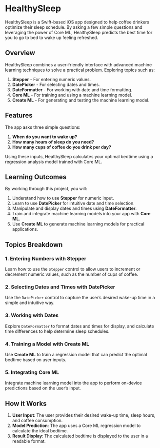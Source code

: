 # HealthySleep

HealthySleep is a Swift-based iOS app designed to help coffee drinkers optimize their sleep schedule. By asking a few simple questions and leveraging the power of Core ML, HealthySleep predicts the best time for you to go to bed to wake up feeling refreshed.

## Overview
HealthySleep combines a user-friendly interface with advanced machine learning techniques to solve a practical problem. Exploring topics such as:

1. **Stepper** - For entering numeric values.
2. **DatePicker** - For selecting dates and times.
3. **DateFormatter** - For working with date and time formatting.
4. **Core ML** - For training and using a machine learning model.
5. **Create ML** - For generating and testing the machine learning model.

## Features
The app asks three simple questions:

1. **When do you want to wake up?**
2. **How many hours of sleep do you need?**
3. **How many cups of coffee do you drink per day?**

Using these inputs, HealthySleep calculates your optimal bedtime using a regression analysis model trained with Core ML.

## Learning Outcomes
By working through this project, you will:

1. Understand how to use **Stepper** for numeric input.
2. Learn to use **DatePicker** for intuitive date and time selection.
3. Manipulate and display dates and times using **DateFormatter**.
4. Train and integrate machine learning models into your app with **Core ML**.
5. Use **Create ML** to generate machine learning models for practical applications.

## Topics Breakdown
### 1. Entering Numbers with Stepper
Learn how to use the `Stepper` control to allow users to increment or decrement numeric values, such as the number of cups of coffee.

### 2. Selecting Dates and Times with DatePicker
Use the `DatePicker` control to capture the user’s desired wake-up time in a simple and intuitive way.

### 3. Working with Dates
Explore `DateFormatter` to format dates and times for display, and calculate time differences to help determine sleep schedules.

### 4. Training a Model with Create ML
Use **Create ML** to train a regression model that can predict the optimal bedtime based on user inputs.

### 5. Integrating Core ML
Integrate machine learning model into the app to perform on-device predictions based on the user’s input.

## How it Works
1. **User Input**: The user provides their desired wake-up time, sleep hours, and coffee consumption.
2. **Model Prediction**: The app uses a Core ML regression model to calculate the ideal bedtime.
3. **Result Display**: The calculated bedtime is displayed to the user in a readable format.
